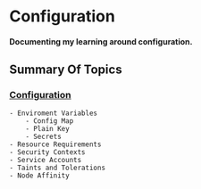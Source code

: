 # Configuration
<h4>Documenting my learning around configuration.</h4>

<h2>Summary Of Topics</h2>
<h3>
    
[Configuration](https://github.com/EAS-Kalem/k8-learning/tree/main/Configuration%20Module) 
</h3>

```
- Enviroment Variables
    - Config Map
    - Plain Key
    - Secrets
- Resource Requirements
- Security Contexts
- Service Accounts
- Taints and Tolerations
- Node Affinity
```
<h3>
 